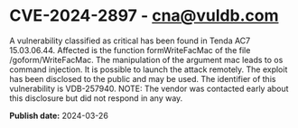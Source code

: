 # CVE-2024-2897 - cna@vuldb.com

A vulnerability classified as critical has been found in Tenda AC7 15.03.06.44. Affected is the function formWriteFacMac of the file /goform/WriteFacMac. The manipulation of the argument mac leads to os command injection. It is possible to launch the attack remotely. The exploit has been disclosed to the public and may be used. The identifier of this vulnerability is VDB-257940. NOTE: The vendor was contacted early about this disclosure but did not respond in any way.

**Publish date:** 2024-03-26
